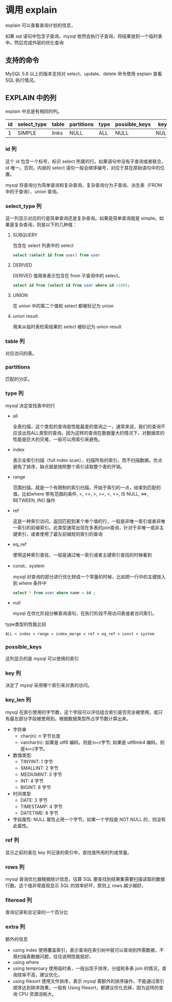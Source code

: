 # 调用 explain

explain 可以查看查询计划的信息，

如果 sql 语句中包含子查询，mysql 依然会执行子查询，将结果放到一个临时表中。然后完成外层的优化查询

## 支持的命令

MySQL 5.6 以上的版本支持对 select、update、delete 命令使用 explain 查看 SQL 执行情况。

## EXPLAIN 中的列

explain 中总是有相同的列。

| id  | select_type | table | partitions | type | possible_keys | key  | key_len | ref  | rows | filtered | Extra |
| --- | ----------- | ----- | ---------- | ---- | ------------- | ---- | ------- | ---- | ---- | -------- | ----- |
| 1   | SIMPLE      | links | NULL       | ALL  | NULL          | NULL | NULL    | NULL | 10   | 100.00   | NULL  |

### id 列

这个 id 包含一个标号，标识 select 所属的行。如果语句中没有子查询或者联合，id 唯一。否则，内层的 select 语句一般会顺序编号，对应于其在原始语句中的位置。

mysql 将查询分为简单查询和复杂查询，复杂查询分为子查询、派生表（FROM 中的子查询）、union 查询。

### select_type 列

这一列显示对应的行是简单查询还是复杂查询。如果是简单查询就是 simple。如果是复杂查询，则是以下的几种值：

1. SUBQUERY

   包含在 select 列表中的 select

   ```sql
   select (select id from user) from user
   ```

1. DERIVED

   DERIVED 值用来表示包含在 from 子查询中的 select。

   ```sql
   select id from (select id from user where id >100);
   ```

1. UNION

   在 union 中的第二个值和 select 都被标记为 union

1. union result

   用来从临时表检索结果的 select 被标记为 union result

### table 列

对应访问的表。

### partitions

匹配的分区。

### type 列

mysql 决定查找表中的行

- all

  全表扫描，这个类型的查询是性能最差的查询之一，通常来说，我们的查询不应该出现ALL类型的查询，因为这样的查询在数据量大的情况下，对数据库的性能是巨大的灾难，一般可以用索引来避免。

- index

  表示全索引扫描（full index scan），扫描所有的索引，而不扫描数据。优点避免了排序，缺点就是按照整个索引读取整个表的开销。

- range

  范围扫描。就是一个有限制的索引扫描，开始于索引的一点，结束到匹配的值。比如where 带有范围的条件, =, <>, >, >=, <, <=, IS NULL, <=>, BETWEEN, IN() 操作

- ref

  这是一种索引访问，返回匹配到某个单个值的行，一般是非唯一索引或者非唯一索引的前缀索引。此类型通常出现在多表的join查询，针对于非唯一或非主键索引，或者使用了最左前缀规则索引的查询

- eq_ref

  使用这种索引查找，一般是通过唯一索引或者主键索引查找的时候看到

- const、system

  mysql 对查询的部分进行优化转成一个常量的时候，比如把一行中的主键放入到 where 条件中

  ```sql
  select * from user where name = id ;
  ```

- null

  mysql 在优化阶段分解查询语句，在执行阶段不用访问表或者访问索引。

type类型的性能比较

`ALL < index < range ≈ index_merge < ref < eq_ref < const < system`

### possible_keys

这列显示的是 mysql 可以使用的索引

### key 列

决定了 mysql 采用哪个索引来对表的访问。

### key_len 列

mysql 在索引使用的字节数，这个字段可以评估组合索引是否完全被使用，或只有最左部分字段被使用到。根据数据类型所占字节数计算出来。

- 字符串
  - char(n): n 字节长度
  - varchar(n): 如果是 utf8 编码，则是`3n+2`字节; 如果是 utf8mb4 编码，则是`4n+2`字节。
- 数值类型:
  - TINYINT: 1 字节
  - SMALLINT: 2 字节
  - MEDIUMINT: 3 字节
  - INT: 4 字节
  - BIGINT: 8 字节
- 时间类型
  - DATE: 3 字节
  - TIMESTAMP: 4 字节
  - DATETIME: 8 字节
- 字段属性: NULL 属性占用一个字节。如果一个字段是 NOT NULL 的，则没有此属性。

### ref 列

显示之前的表在 key 列记录的索引中，查找值所用的列或常量。

### rows 列

mysql 查询优化器根据统计信息，估算 SQL 要查找到结果集需要扫描读取的数据行数。这个值非常直观显示 SQL 的效率好坏，原则上 rows 越少越好。

### fiteread 列

查询记录和总记录的一个百分比

### extra 列

额外的信息

- using index 使用覆盖索引，表示查询在索引树中就可以查询到所需数据，不用扫描表数据问题，往往说明性能挺好。
- using where
- using temproary 使用临时表，一般出现于排序，分组和多表 join 的情况，查询效率不高，建议优化。
- using filesort 使用文件排序，表示 mysql 需额外的排序操作，不能通过索引顺序达到排序效果，一般有 Using filesort，都建议优化去掉，因为这样的查询 CPU 资源消耗大。
